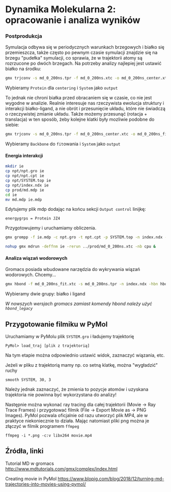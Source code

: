 # Dynamika Molekularna 2: opracowanie i analiza wyników

### Postprodukcja

Symulacja odbywa się w periodycznych warunkach brzegowych i białko się przemieszcza, także często po pewnym czasie symulacji znajdzie się na brzegu "pudełka" symulacji, co sprawia, że w trajektorii atomy są rozrzucone po dwóch brzegach. Na potrzeby analizy najlepiej jest ustawić białko na środku:

```bash
gmx trjconv -s md_0_200ns.tpr -f md_0_200ns.xtc -o md_0_200ns_center.xtc -center -pbc mol -ur compact
```
Wybieramy `Protein` dla `centering` i `System` jako `output`

To jednak nie chroni białka przed obracaniem się w czasie, co nie jest wygodne w analizie. Realnie interesuje nas rzeczywista ewolucja struktury i interakcji białko-ligand, a nie obrót i przesunięcie układu, które nie świadczą o rzeczywistej zmianie układu. Także możemy przesunąć (rotacja + translacja) w ten sposób, żeby kolejne klatki były mozliwie podobne do siebie:

```bash 
gmx trjconv -s md_0_200ns.tpr -f md_0_200ns_center.xtc -o md_0_200ns_fit.xtc -fit rot+trans
```
Wybieramy `Backbone` do `fit`owania i `System` jako `output`


#### Energia interakcji


```bash
mkdir ie
cp npt/npt.gro ie
cp npt/npt.cpt ie
cp npt/SYSTEM.top ie
cp npt/index.ndx ie
cp prod/md.mdp ie
cd ie
mv md.mdp ie.mdp
```

Edytujemy plik mdp dodając na końcu sekcji `Output control` linijkę:
```
energygrps = Protein JZ4
```

Przygotowujemy i uruchamiamy obliczenia.

```bash
gmx grompp -f ie.mdp -c npt.gro -t npt.cpt -p SYSTEM.top -n index.ndx -o ie.tpr

nohup gmx mdrun -deffnm ie -rerun ../prod/md_0_200ns.xtc -nb cpu &
```



#### Analiza wiązań wodorowych

Gromacs posiada wbudowane narzędzia do wykrywania wiązań wodorowych. Chcemy...

```bash
gmx hbond -f md_0_200ns_fit.xtc -s md_0_200ns.tpr -n index.ndx -hbn hbond.ndx -hbm hbond.xpm -g hbond.log
```
Wybieramy dwie grupy: białko i ligand

*W nowszych wersjach gromacs zamiast komendy hbond należy użyć `hbond_legacy`*


## Przygotowanie filmiku w PyMol

Uruchamiamy w PyMolu plik `SYSTEM.gro` i ładujemy trajektorię

```
PyMol> load_traj [plik z trajektorią]
```

Na tym etapie można odpowiednio ustawić widok, zaznaczyć wiązania, etc.

Jeżeli w pliku z trajektorią mamy np. co setną klatkę, można "wygładzić" ruchy
```
smooth SYSTEM, 30, 3
```

Należy jednak zaznaczyć, że zmienia to pozycje atomów i uzyskana trajektoria nie powinna być wykorzystana do analizy!

Następnie można wykonać ray tracing dla całej trajektorii (Movie -> Ray Trace Frames) i przygotować filmik (File -> Export Movie as -> PNG Images). PyMol pozwala oficjalnie od razu utworzyć plik MP4, ale w praktyce niekoniecznie to działa. Mając natomiast pliki png można je złączyć w filmik programem `ffmpeg`

```
ffmpeg -i *.png -c:v libx264 movie.mp4 
```



## Źródła, linki

Tutorial MD w gromacs
http://www.mdtutorials.com/gmx/complex/index.html

Creating movie in PyMol
https://www.blopig.com/blog/2018/12/turning-md-trajectories-into-movies-using-pymol/